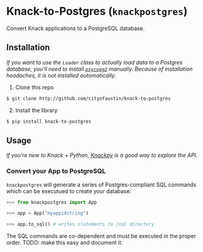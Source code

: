 # Knack-to-Postgres (`knackpostgres`)

Convert Knack applications to a PostgreSQL database.

## Installation

*If you want to use the `Loader` class to actually load data to a Postgres database, you'll need to install [`psycopg2`](https://pypi.org/project/psycopg2/) manually. Because of installation headaches, it is not installed automatically.*

1. Clone this repo

```bash
$ git clone http://github.com/cityofaustin/knack-to-postgres
```

2. Install the library
```bash
$ pip install knack-to-postgres
```

## Usage

*If you're new to Knack + Python, [Knackpy](https://github.com/cityofaustin/knackpy) is a good way to explore the API.*

### Convert your App to PostgreSQL

`knackpostgres` will generate a series of Postgres-compliant SQL commands which can be executued to create your database:

```python
>>> from knackpostgres import App

>>> app = App("myappidstring")

>>> app.to_sql() # writes statements to /sql directory
```

The SQL commands are co-dependent and must be executed in the proper order. TODO: make this easy and document it.
